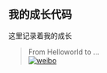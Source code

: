 ## 我的成长代码<br>
这里记录着我的成长<br>
> From Helloworld to ...<br>
[![weibo](https://img.shields.io/badge/%E6%88%91%E7%9A%84%E5%BE%AE%E5%8D%9A-%E6%98%AF%E9%BB%8E%E5%B0%91%E4%B9%9F%E6%98%AF%E6%A2%A8%E5%B0%91-red.svg)](https://weibo.com/oshao233)
